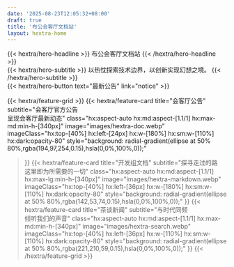 ```yaml
---
date: '2025-08-23T12:05:32+08:00'
draft: true
title: '布公会客厅文档站'
layout: hextra-home
---
```

<div class="hx:mt-6 hx:mb-6">
{{< hextra/hero-headline >}}
  布公会客厅文档站
{{< /hextra/hero-headline >}}
</div>

<div class="hx:mb-12">
{{< hextra/hero-subtitle >}}
  以热忱探索技术边界，以创新实现幻想之境。
{{< /hextra/hero-subtitle >}}
</div>

<div class="hx:mb-6">
{{< hextra/hero-button text="最新公告" link="notice" >}}
</div>

<div class="hx:mt-6"></div>

{{< hextra/feature-grid >}}
  {{< hextra/feature-card
    title="会客厅公告"
    subtitle="会客厅官方公告<br>呈现会客厅最新动态"
    class="hx:aspect-auto hx:md:aspect-[1.1/1] hx:max-md:min-h-[340px]"
    image="images/hextra-doc.webp"
    imageClass="hx:top-[40%] hx:left-[24px] hx:w-[180%] hx:sm:w-[110%] hx:dark:opacity-80"
    style="background: radial-gradient(ellipse at 50% 80%,rgba(194,97,254,0.15),hsla(0,0%,100%,0));"
  >}}
  {{< hextra/feature-card
    title="开发组文档"
    subtitle="探寻走过的路<br>这里即为所需要的一切"
    class="hx:aspect-auto hx:md:aspect-[1.1/1] hx:max-lg:min-h-[340px]"
    image="images/hextra-markdown.webp"
    imageClass="hx:top-[40%] hx:left-[36px] hx:w-[180%] hx:sm:w-[110%] hx:dark:opacity-80"
    style="background: radial-gradient(ellipse at 50% 80%,rgba(142,53,74,0.15),hsla(0,0%,100%,0));"
  >}}
  {{< hextra/feature-card
    title="茶谈新闻"
    subtitle="与时代同频<br>倾听我们的声音"
    class="hx:aspect-auto hx:md:aspect-[1.1/1] hx:max-md:min-h-[340px]"
    image="images/hextra-search.webp"
    imageClass="hx:top-[40%] hx:left-[36px] hx:w-[110%] hx:sm:w-[110%] hx:dark:opacity-80"
    style="background: radial-gradient(ellipse at 50% 80%,rgba(221,210,59,0.15),hsla(0,0%,100%,0));"
  >}}
{{< /hextra/feature-grid >}}